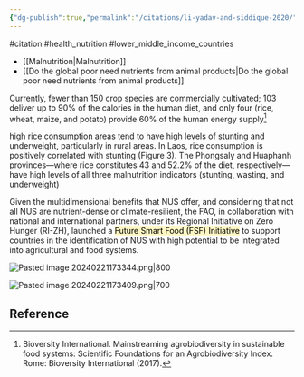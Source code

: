 ```yaml
---
{"dg-publish":true,"permalink":"/citations/li-yadav-and-siddique-2020/","created":"2024-04-25T12:40:15.000+01:00","updated":"2025-09-28T23:47:30.613+01:00"}
---
```


#citation #health_nutrition  #lower_middle_income_countries 

- [[Malnutrition\|Malnutrition]]
- [[Do the global poor need nutrients from animal products\|Do the global poor need nutrients from animal products]]

Currently, fewer than 150 crop species are commercially cultivated; 103 deliver up to 90% of the calories in the human diet, and only four (rice, wheat, maize, and potato) provide 60% of the human energy supply[^1]

high rice consumption areas tend to have high levels of stunting and underweight, particularly in rural areas. In Laos, rice consumption is positively correlated with stunting (Figure 3). The Phongsaly and Huaphanh provinces—where rice constitutes 43 and 52.2% of the diet, respectively—have high levels of all three malnutrition indicators (stunting, wasting, and underweight)

Given the multidimensional benefits that NUS offer, and considering that not all NUS are nutrient-dense or climate-resilient, the FAO, in collaboration with national and international partners, under its Regional Initiative on Zero Hunger (RI-ZH), launched a <mark style="background: #FFF3A3A6;">Future Smart Food (FSF) Initiative</mark> to support countries in the identification of NUS with high potential to be integrated into agricultural and food systems. 


![Pasted image 20240221173344.png|800](/img/user/Citations/Pasted%20image%2020240221173344.png)

![Pasted image 20240221173409.png|700](/img/user/Citations/Pasted%20image%2020240221173409.png)

## Reference
[^1]: Bioversity International. Mainstreaming agrobiodiversity in sustainable food systems: Scientific Foundations for an Agrobiodiversity Index. Rome: Bioversity International (2017).